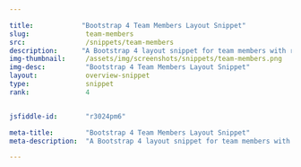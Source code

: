 ```yaml
---

title:            "Bootstrap 4 Team Members Layout Snippet"
slug:              team-members
src:               /snippets/team-members
description:	  "A Bootstrap 4 layout snippet for team members with rounded images and texts"
img-thumbnail:	   /assets/img/screenshots/snippets/team-members.png
img-desc:		   "Bootstrap 4 Team Members Layout Snippet"
layout:		       overview-snippet
type:              snippet
rank:              4


jsfiddle-id:       "r3024pm6"

meta-title:        "Bootstrap 4 Team Members Layout Snippet"
meta-description:  "A Bootstrap 4 layout snippet for team members with rounded images and texts"

---
```

